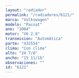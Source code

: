 ```yaml
---
layout: "radiador"
permalink: "/radiadores/6121/"
marca: "Volkswagen"
modelo: "Passat"
ano: "2004"
motor: "V6 2.8"
transmision: "Automática"
parte: "432554"
clima: "Con clima"
alto: "24 7/8"
ancho: "15 11/16"
observaciones: ""
id: "6121"
---
```


